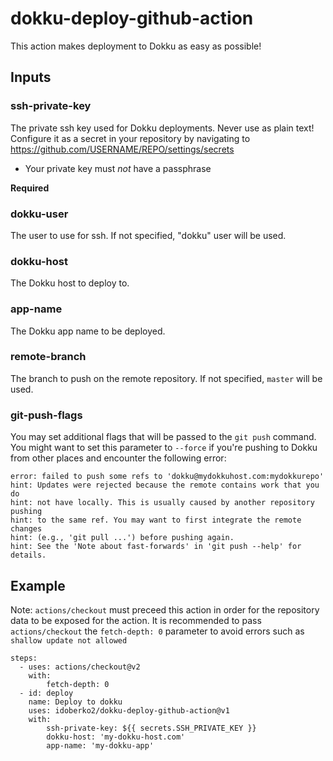 # dokku-deploy-github-action

This action makes deployment to Dokku as easy as possible!

## Inputs

### ssh-private-key

The private ssh key used for Dokku deployments. Never use as plain text! Configure it as a secret in your repository by navigating to https://github.com/USERNAME/REPO/settings/secrets

- Your private key must *not* have a passphrase

**Required**

### dokku-user

The user to use for ssh. If not specified, "dokku" user will be used.

### dokku-host

The Dokku host to deploy to.

### app-name

The Dokku app name to be deployed.

### remote-branch

The branch to push on the remote repository. If not specified, `master` will be used.

### git-push-flags

You may set additional flags that will be passed to the `git push` command. You might want to set this parameter to `--force` if you're pushing to Dokku from other places and encounter the following error:
```
error: failed to push some refs to 'dokku@mydokkuhost.com:mydokkurepo'
hint: Updates were rejected because the remote contains work that you do
hint: not have locally. This is usually caused by another repository pushing
hint: to the same ref. You may want to first integrate the remote changes
hint: (e.g., 'git pull ...') before pushing again.
hint: See the 'Note about fast-forwards' in 'git push --help' for details.
```

## Example

Note: `actions/checkout` must preceed this action in order for the repository data to be exposed for the action.
It is recommended to pass `actions/checkout` the `fetch-depth: 0` parameter to avoid errors such as `shallow update not allowed`

```
steps:
  - uses: actions/checkout@v2
    with:
        fetch-depth: 0
  - id: deploy
    name: Deploy to dokku
    uses: idoberko2/dokku-deploy-github-action@v1
    with:
        ssh-private-key: ${{ secrets.SSH_PRIVATE_KEY }}
        dokku-host: 'my-dokku-host.com'
        app-name: 'my-dokku-app'
```
